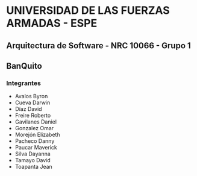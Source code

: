 # UNIVERSIDAD DE LAS FUERZAS ARMADAS - ESPE

## Arquitectura de Software - NRC 10066 - Grupo 1
## BanQuito
### Integrantes
* Avalos Byron
* Cueva Darwin
* Díaz David
* Freire Roberto
* Gavilanes Daniel
* Gonzalez Omar
* Morejón Elizabeth
* Pacheco Danny
* Paucar Maverick
* Silva Dayanna
* Tamayo David
* Toapanta Jean
